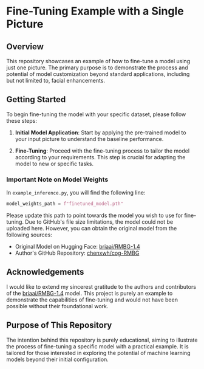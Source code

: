 # Fine-Tuning Example with a Single Picture

## Overview

This repository showcases an example of how to fine-tune a model using just one picture. The primary purpose is to demonstrate the process and potential of model customization beyond standard applications, including but not limited to, facial enhancements.

## Getting Started

To begin fine-tuning the model with your specific dataset, please follow these steps:

1. **Initial Model Application**: Start by applying the pre-trained model to your input picture to understand the baseline performance.

2. **Fine-Tuning**: Proceed with the fine-tuning process to tailor the model according to your requirements. This step is crucial for adapting the model to new or specific tasks.

### Important Note on Model Weights

In `example_inference.py`, you will find the following line:

```python
model_weights_path = f"finetuned_model.pth"
```

Please update this path to point towards the model you wish to use for fine-tuning. Due to GitHub's file size limitations, the model could not be uploaded here. However, you can obtain the original model from the following sources:

- Original Model on Hugging Face: [briaai/RMBG-1.4](https://huggingface.co/briaai/RMBG-1.4)
- Author's GitHub Repository: [chenxwh/cog-RMBG](https://github.com/chenxwh/cog-RMBG.git)

## Acknowledgements

I would like to extend my sincerest gratitude to the authors and contributors of the [briaai/RMBG-1.4](https://huggingface.co/briaai/RMBG-1.4) model. This project is purely an example to demonstrate the capabilities of fine-tuning and would not have been possible without their foundational work.

## Purpose of This Repository

The intention behind this repository is purely educational, aiming to illustrate the process of fine-tuning a specific model with a practical example. It is tailored for those interested in exploring the potential of machine learning models beyond their initial configuration.
